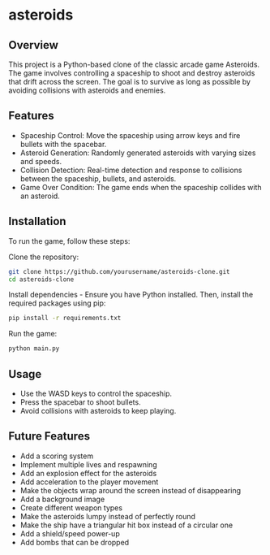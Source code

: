 # asteroids

## Overview
This project is a Python-based clone of the classic arcade game Asteroids. The game involves controlling a spaceship to shoot and destroy asteroids that drift across the screen. The goal is to survive as long as possible by avoiding collisions with asteroids and enemies.

## Features
- Spaceship Control: Move the spaceship using arrow keys and fire bullets with the spacebar.
- Asteroid Generation: Randomly generated asteroids with varying sizes and speeds.
- Collision Detection: Real-time detection and response to collisions between the spaceship, bullets, and asteroids.
- Game Over Condition: The game ends when the spaceship collides with an asteroid.

## Installation
To run the game, follow these steps:

Clone the repository:

```bash
git clone https://github.com/yourusername/asteroids-clone.git
cd asteroids-clone
```

Install dependencies - Ensure you have Python installed. Then, install the required packages using pip:

```bash
pip install -r requirements.txt
```
Run the game:

```bash
python main.py
```

## Usage
- Use the WASD keys to control the spaceship.
- Press the spacebar to shoot bullets.
- Avoid collisions with asteroids to keep playing.

## Future Features
-  Add a scoring system
- Implement multiple lives and respawning
- Add an explosion effect for the asteroids
- Add acceleration to the player movement
- Make the objects wrap around the screen instead of disappearing
- Add a background image
- Create different weapon types
- Make the asteroids lumpy instead of perfectly round
- Make the ship have a triangular hit box instead of a circular one
- Add a shield/speed power-up
- Add bombs that can be dropped